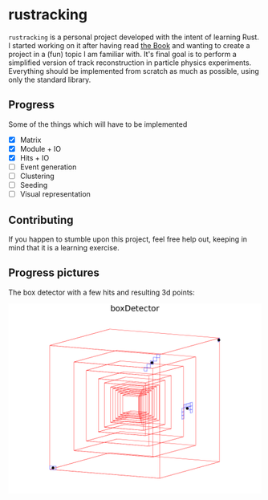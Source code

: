 # rustracking

`rustracking` is a personal project developed with the intent of learning Rust. I started working on it after having read [the Book](https://doc.rust-lang.org/stable/book/) and wanting to create a project in a (fun) topic I am familiar with.
It's final goal is to perform a simplified version of track reconstruction in particle physics experiments.
Everything should be implemented from scratch as much as possible, using only the standard library.

## Progress
Some of the things which will have to be implemented

- [x] Matrix
- [x] Module + IO
- [x] Hits + IO
- [ ] Event generation
- [ ] Clustering
- [ ] Seeding
- [ ] Visual representation

## Contributing

If you happen to stumble upon this project, feel free help out, keeping in mind that it is a learning exercise.

## Progress pictures

The box detector with a few hits and resulting 3d points:

<img src="https://github.com/guilhermeAlmeida1/rustracking/blob/main/data/boxDetectorSomeHits.png" width="560" />
